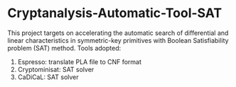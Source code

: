 # Cryptanalysis-Automatic-Tool-SAT
This project targets on accelerating the automatic search of differential and linear characteristics in symmetric-key primitives with Boolean Satisfiability problem (SAT) method.
Tools adopted:
1. Espresso: translate PLA file to CNF format
2. Cryptominisat: SAT solver
3. CaDiCaL: SAT solver
